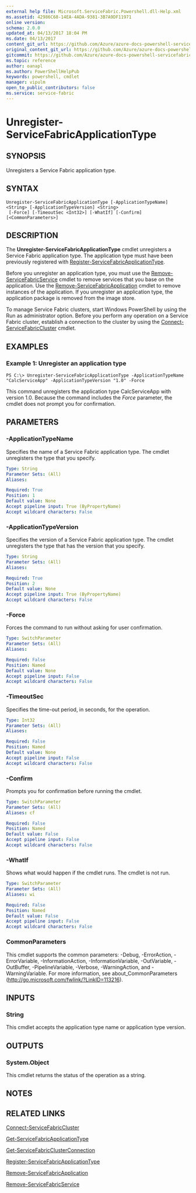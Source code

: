 ```yaml
---
external help file: Microsoft.ServiceFabric.Powershell.dll-Help.xml
ms.assetid: 42986C68-14EA-4ADA-9381-3B7A9DF11971
online version:
schema: 2.0.0
updated_at: 04/13/2017 18:04 PM
ms.date: 04/13/2017
content_git_url: https://github.com/Azure/azure-docs-powershell-servicefabric/blob/Graham71141/Service-Fabric-cmdlets/ServiceFabric/vlatest/Unregister-ServiceFabricApplicationType.md
original_content_git_url: https://github.com/Azure/azure-docs-powershell-servicefabric/blob/Graham71141/Service-Fabric-cmdlets/ServiceFabric/vlatest/Unregister-ServiceFabricApplicationType.md
gitcommit: https://github.com/Azure/azure-docs-powershell-servicefabric/blob/e4666c66ecad8bb641483d243bfac15b26f72282
ms.topic: reference
author: oanapl
ms.author: PowerShellHelpPub
keywords: powershell, cmdlet
manager: vipulm
open_to_public_contributors: false
ms.service: service-fabric
---
```


# Unregister-ServiceFabricApplicationType

## SYNOPSIS
Unregisters a Service Fabric application type.

## SYNTAX

```
Unregister-ServiceFabricApplicationType [-ApplicationTypeName] <String> [-ApplicationTypeVersion] <String>
 [-Force] [-TimeoutSec <Int32>] [-WhatIf] [-Confirm] [<CommonParameters>]
```

## DESCRIPTION
The **Unregister-ServiceFabricApplicationType** cmdlet unregisters a Service Fabric application type. The application type must have been previously registered with [Register-ServiceFabricApplicationType](.\Register-ServiceFabricApplicationType.md).

Before you unregister an application type, you must use the [Remove-ServiceFabricService](./Remove-ServiceFabricService.md) cmdlet to remove services that you base on the application. Use the [Remove-ServiceFabricApplication](./Remove-ServiceFabricApplication.md) cmdlet to remove instances of the application.
If you unregister an application type, the application package is removed from the image store.

To manage Service Fabric clusters, start Windows PowerShell by using the Run as administrator option.
Before you perform any operation on a Service Fabric cluster, establish a connection to the cluster by using the [Connect-ServiceFabricCluster](./Connect-ServiceFabricCluster.md) cmdlet.

## EXAMPLES

### Example 1: Unregister an application type
```
PS C:\> Unregister-ServiceFabricApplicationType -ApplicationTypeName "CalcServiceApp" -ApplicationTypeVersion "1.0" -Force
```

This command unregisters the application type CalcServiceApp with version 1.0.
Because the command includes the *Force* parameter, the cmdlet does not prompt you for confirmation.

## PARAMETERS

### -ApplicationTypeName
Specifies the name of a Service Fabric application type.
The cmdlet unregisters the type that you specify.

```yaml
Type: String
Parameter Sets: (All)
Aliases: 

Required: True
Position: 1
Default value: None
Accept pipeline input: True (ByPropertyName)
Accept wildcard characters: False
```

### -ApplicationTypeVersion
Specifies the version of a Service Fabric application type.
The cmdlet unregisters the type that has the version that you specify.

```yaml
Type: String
Parameter Sets: (All)
Aliases: 

Required: True
Position: 2
Default value: None
Accept pipeline input: True (ByPropertyName)
Accept wildcard characters: False
```

### -Force
Forces the command to run without asking for user confirmation.

```yaml
Type: SwitchParameter
Parameter Sets: (All)
Aliases: 

Required: False
Position: Named
Default value: None
Accept pipeline input: False
Accept wildcard characters: False
```

### -TimeoutSec
Specifies the time-out period, in seconds, for the operation.

```yaml
Type: Int32
Parameter Sets: (All)
Aliases: 

Required: False
Position: Named
Default value: None
Accept pipeline input: False
Accept wildcard characters: False
```

### -Confirm
Prompts you for confirmation before running the cmdlet.

```yaml
Type: SwitchParameter
Parameter Sets: (All)
Aliases: cf

Required: False
Position: Named
Default value: False
Accept pipeline input: False
Accept wildcard characters: False
```

### -WhatIf
Shows what would happen if the cmdlet runs.
The cmdlet is not run.

```yaml
Type: SwitchParameter
Parameter Sets: (All)
Aliases: wi

Required: False
Position: Named
Default value: False
Accept pipeline input: False
Accept wildcard characters: False
```

### CommonParameters
This cmdlet supports the common parameters: -Debug, -ErrorAction, -ErrorVariable, -InformationAction, -InformationVariable, -OutVariable, -OutBuffer, -PipelineVariable, -Verbose, -WarningAction, and -WarningVariable. For more information, see about_CommonParameters (http://go.microsoft.com/fwlink/?LinkID=113216).

## INPUTS

### String
This cmdlet accepts the application type name or application type version.

## OUTPUTS

### System.Object
This cmdlet returns the status of the operation as a string.

## NOTES

## RELATED LINKS

[Connect-ServiceFabricCluster](./Connect-ServiceFabricCluster.md)

[Get-ServiceFabricApplicationType](./Get-ServiceFabricApplicationType.md)

[Get-ServiceFabricClusterConnection](./Get-ServiceFabricClusterConnection.md)

[Register-ServiceFabricApplicationType](./Register-ServiceFabricApplicationType.md)

[Remove-ServiceFabricApplication](./Remove-ServiceFabricApplication.md)

[Remove-ServiceFabricService](./Remove-ServiceFabricService.md)
